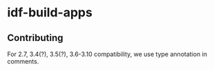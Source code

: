 # idf-build-apps

## Contributing

For 2.7, 3.4(?), 3.5(?), 3.6-3.10 compatibility, we use type annotation in comments.
